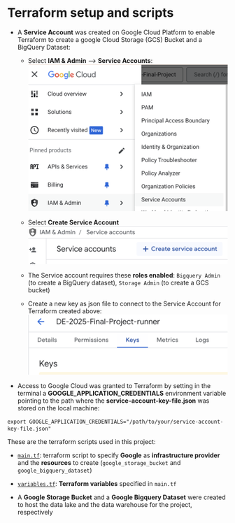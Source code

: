 # **Terraform setup and scripts**

- A **Service Account** was created on Google Cloud Platform to enable Terraform to create a google Cloud Storage (GCS) Bucket and a BigQuery Dataset:
    - Select **IAM & Admin** --> **Service Accounts**:
    ![alt text](image.png)

    - Select **Create Service Account**
    ![alt text](image-1.png)

    - The Service account requires these **roles enabled**: `Bigquery Admin` (to create a BigQuery dataset), `Storage Admin` (to create a GCS bucket)

    - Create a new key as json file to connect to the Service Account for Terraform created above:
    ![alt text](image-2.png)

- Access to Google Cloud was granted to Terraform by setting in the terminal a **GOOGLE_APPLICATION_CREDENTIALS** environment variable pointing to the path where the **service-account-key-file.json** was stored on the local machine:

```
export GOOGLE_APPLICATION_CREDENTIALS="/path/to/your/service-account-key-file.json"
```

These are the terraform scripts used in this project:

- [`main.tf`](https://github.com/AuraFrizzati/DE-2025-FinalProject-NHS-EmergencyDeptAttendances/blob/main/terraform/main.tf): terraform script to specify **Google** as **infrastructure provider** and the **resources** to create (`google_storage_bucket` and `google_bigquery_dataset`)

- [`variables.tf`](https://github.com/AuraFrizzati/DE-2025-FinalProject-NHS-EmergencyDeptAttendances/blob/main/terraform/variables.tf): **Terraform variables** specified in `main.tf`

- A **Google Storage Bucket** and a **Google Bigquery Dataset** were created to host the data lake and the data warehouse for the project, respectively